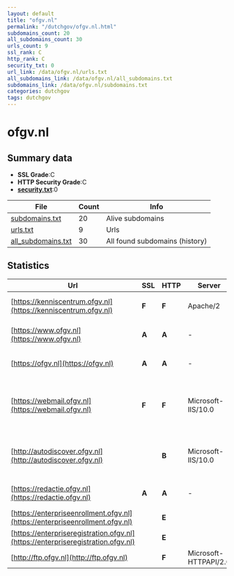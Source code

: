 ```yaml
---
layout: default
title: "ofgv.nl"
permalink: "/dutchgov/ofgv.nl.html"
subdomains_count: 20
all_subdomains_count: 30
urls_count: 9
ssl_rank: C
http_rank: C
security_txt: 0
url_link: /data/ofgv.nl/urls.txt
all_subdomains_link: /data/ofgv.nl/all_subdomains.txt
subdomains_link: /data/ofgv.nl/subdomains.txt
categories: dutchgov
tags: dutchgov
---
```



# ofgv.nl
## Summary data


 - **SSL Grade**:C
 - **HTTP Security Grade**:C
 - **[security.txt](https://www.digitaleoverheid.nl/nieuws/standaard-security-txt-nu-verplicht-voor-overheid/)**:0


| File       | Count | Info |
|------------|-------|------|
|[subdomains.txt](/DutchGovScope/data/ofgv.nl/subdomains.txt)|20|Alive subdomains|
|[urls.txt](/DutchGovScope/data/ofgv.nl/urls.txt)|9|Urls|
|[all_subdomains.txt](/DutchGovScope/data/ofgv.nl/all_subdomains.txt)|30|All found subdomains (history)|


## Statistics


| Url | SSL | HTTP | Server | Cookie | HSTS | CORS | CTO | CSP | XFO | XXP | RP |FP| Tech |Title |
|--------|-------|-------|------|------|------|------|------|------|------|------|------|------|------|------|
|[https://kenniscentrum.ofgv.nl](https://kenniscentrum.ofgv.nl)| **F**| **F**|Apache/2| | | | | | | | :white_check_mark: | |Apache HTTP Server:2|301 Moved Perman...|
|[https://www.ofgv.nl](https://www.ofgv.nl)| **A**| **A**|-| |:white_check_mark: | | | :white_check_mark:| :white_check_mark: | :white_check_mark: | :white_check_mark: | |HSTS Microsoft ASP.NET:-|OFGV - Omgevings...|
|[https://ofgv.nl](https://ofgv.nl)| **A**| **A**|-| |:white_check_mark: | | | :white_check_mark:| :white_check_mark: | :white_check_mark: | :white_check_mark: | |HSTS Microsoft ASP.NET:-|Object moved|
|[https://webmail.ofgv.nl](https://webmail.ofgv.nl)| **F**| **F**|Microsoft-IIS/10.0| | | | | | | | :white_check_mark: | |HSTS IIS:10.0 Microsoft ASP.NET Windows Server||
|[http://autodiscover.ofgv.nl](http://autodiscover.ofgv.nl)| | **B**|Microsoft-IIS/10.0|:white_check_mark: |:white_check_mark: | | | | :white_check_mark: | :white_check_mark: | :white_check_mark: | |IIS:10.0 Microsoft ASP.NET Windows Server||
|[https://redactie.ofgv.nl](https://redactie.ofgv.nl)| **A**| **A**|-|:white_check_mark: |:white_check_mark: | | | :white_check_mark:| :white_check_mark: | :white_check_mark: | :white_check_mark: | |HSTS Microsoft ASP.NET:-|Object moved|
|[https://enterpriseenrollment.ofgv.nl](https://enterpriseenrollment.ofgv.nl)| | **E**|| | | | | | | | :white_check_mark: | |HSTS||
|[https://enterpriseregistration.ofgv.nl](https://enterpriseregistration.ofgv.nl)| | **E**|| | | | | | | | :white_check_mark: | |||
|[http://ftp.ofgv.nl](http://ftp.ofgv.nl)| | **F**|Microsoft-HTTPAPI/2.0| | | | | | | | :white_check_mark: | |Microsoft HTTPAPI:2.0|Not Found|


